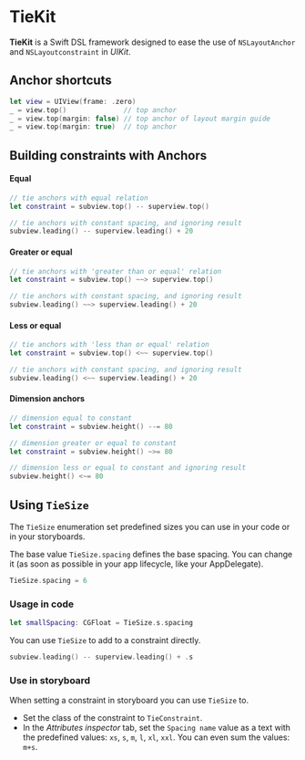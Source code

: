# TieKit

**TieKit** is a Swift DSL framework designed to ease the use of `NSLayoutAnchor` and `NSLayoutconstraint` in *UIKit*. 

## Anchor shortcuts

```swift
let view = UIView(frame: .zero)
_ = view.top()	            // top anchor
_ = view.top(margin: false)	// top anchor of layout margin guide
_ = view.top(margin: true)	// top anchor
```

## Building constraints with Anchors

#### Equal

```swift
// tie anchors with equal relation
let constraint = subview.top() -- superview.top()

// tie anchors with constant spacing, and ignoring result
subview.leading() -- superview.leading() + 20
```

#### Greater or equal

````swift
// tie anchors with 'greater than or equal' relation
let constraint = subview.top() ~~> superview.top()

// tie anchors with constant spacing, and ignoring result
subview.leading() ~~> superview.leading() + 20
````

#### Less or equal

````swift
// tie anchors with 'less than or equal' relation
let constraint = subview.top() <~~ superview.top()

// tie anchors with constant spacing, and ignoring result
subview.leading() <~~ superview.leading() + 20
````

#### Dimension anchors 

```swift
// dimension equal to constant
let constraint = subview.height() --= 80

// dimension greater or equal to constant
let constraint = subview.height() ~>= 80

// dimension less or equal to constant and ignoring result
subview.height() <~= 80
```

## Using `TieSize`

The `TieSize` enumeration set predefined sizes you can use in your code or in your storyboards.

The base value `TieSize.spacing` defines the base spacing. You can change it (as soon as possible in your app lifecycle, like your AppDelegate).

```swift
TieSize.spacing = 6
```

### Usage in code

```swift
let smallSpacing: CGFloat = TieSize.s.spacing
```

You can use `TieSize` to add to a constraint directly.

```swift
subview.leading() -- superview.leading() + .s
```

### Use in storyboard

When setting a constraint in storyboard you can use `TieSize` to. 

* Set the class of the constraint to `TieConstraint`.
* In the *Attributes inspector* tab, set the `Spacing name` value as a text with the predefined values: `xs`, `s`, `m`, `l`, `xl`, `xxl`. You can even sum the values: `m+s`.



